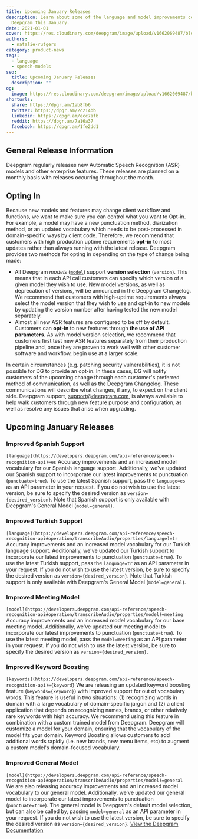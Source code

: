 ```yaml
---
title: Upcoming January Releases
description: Learn about some of the language and model improvements coming to
  Deepgram this January.
date: 2021-01-01
cover: https://res.cloudinary.com/deepgram/image/upload/v1662069487/blog/upcoming-january-releases/placeholder-post-image%402x.jpg
authors:
  - natalie-rutgers
category: product-news
tags:
  - language
  - speech-models
seo:
  title: Upcoming January Releases
  description: ""
og:
  image: https://res.cloudinary.com/deepgram/image/upload/v1662069487/blog/upcoming-january-releases/placeholder-post-image%402x.jpg
shorturls:
  share: https://dpgr.am/1ab8fb6
  twitter: https://dpgr.am/2c214bb
  linkedin: https://dpgr.am/ecc7afb
  reddit: https://dpgr.am/7a16a37
  facebook: https://dpgr.am/1fe2dd1
---
```

## **General Release Information**

Deepgram regularly releases new Automatic Speech Recognition (ASR) models and other enterprise features. These releases are planned on a monthly basis with releases occurring throughout the month.

## Opting In

Because new models and features may change client workflow and functions, we want to make sure you can control what you want to Opt-in.  For example, a model may have a new punctuation method, diarization method, or an updated vocabulary which needs to be post-processed in domain-specific ways by client code. Therefore, we recommend that customers with high production uptime requirements **opt-in** to most updates rather than always running with the latest release. Deepgram provides two methods for opting in depending on the type of change being made:

* All Deepgram *models* ([`model`](https://developers.deepgram.com/api-reference/speech-recognition-api)) support **version selection** (`version`). This means that in each API call customers can specify which version of a given model they wish to use. New model versions, as well as deprecation of versions, will be announced in the Deepgram Changelog. We recommend that customers with high-uptime requirements always select the model version that they wish to use and opt-in to new models by updating the version number after having tested the new model separately.
* Almost all new ASR features are configured to be off by default. Customers can **opt-in** to new features through **the use of API parameters**.  As with model version selection, we recommend that customers first test new ASR features separately from their production pipeline and, once they are proven to work well with other customer software and workflow, begin use at a larger scale.

In certain circumstances (e.g. patching security vulnerabilities), it is not possible for DG to provide an opt-in. In these cases, DG will notify customers of the upcoming change through each customer's preferred method of communication, as well as the Deepgram Changelog. These communications will describe what changes, if any, to expect on the client side. Deepgram support, [support@deepgram.com](mailto:deepgram.comnull), is always available to help walk customers through new feature purpose and configuration, as well as resolve any issues that arise when upgrading.

## **Upcoming January Releases**

### **Improved Spanish Support**

`[language](https://developers.deepgram.com/api-reference/speech-recognition-api)=es` Accuracy improvements and an increased model vocabulary for our Spanish language support. Additionally, we've updated our Spanish support to incorporate our latest improvements to punctuation (`punctuate=true`). To use the latest Spanish support, pass the `language=es` as an API parameter in your request. If you do not wish to use the latest version, be sure to specify the desired version as `version={desired_version}`. Note that Spanish support is only available with Deepgram's General Model (`model=general`).  

### **Improved Turkish Support**

`[language](https://developers.deepgram.com/api-reference/speech-recognition-api#operation/transcribeAudio/properties/language)=tr` Accuracy improvements and an increased model vocabulary for our Turkish language support. Additionally, we've updated our Turkish support to incorporate our latest improvements to punctuation (`punctuate=true`). To use the latest Turkish support, pass the `language=tr` as an API parameter in your request. If you do not wish to use the latest version, be sure to specify the desired version as `version={desired_version}`. Note that Turkish support is only available with Deepgram's General Model (`model=general`).  

### **Improved Meeting Model**

`[model](https://developers.deepgram.com/api-reference/speech-recognition-api#operation/transcribeAudio/properties/model)=meeting` Accuracy improvements and an increased model vocabulary for our base meeting model. Additionally, we've updated our meeting model to incorporate our latest improvements to punctuation (`punctuate=true`). To use the latest meeting model, pass the `model=meeting` as an API parameter in your request. If you do not wish to use the latest version, be sure to specify the desired version as `version={desired_version}`.  

### **Improved Keyword Boosting**

`[keywords](https://developers.deepgram.com/api-reference/speech-recognition-api)={keyword}` We are releasing an updated keyword boosting feature (`keywords={keyword}`) with improved support for out of vocabulary words.  This feature is useful in two situations: (1) recognizing words in domain with a large vocabulary of domain-specific jargon and (2) a client application that depends on recognizing names, brands, or other relatively rare keywords with high accuracy. We recommend using this feature in combination with a custom trained model from Deepgram. Deepgram will customize a model for your domain, ensuring that the vocabulary of the model fits your domain. Keyword Boosting allows customers to add additional words rapidly (i.e. new brands, new menu items, etc) to augment a custom model's domain-focused vocabulary.

### **Improved General Model**

`[model](https://developers.deepgram.com/api-reference/speech-recognition-api#operation/transcribeAudio/properties/model)=general` We are also releasing accuracy improvements and an increased model vocabulary to our general model. Additionally, we've updated our general model to incorporate our latest improvements to punctuation (`punctuate=true`). The general model is Deepgram's default model selection, but can also be called by, passing `model=general` as an API parameter in your request. If you do not wish to use the latest version, be sure to specify the desired version as `version={desired_version}`.   [View the Deepgram Documentation](https://developers.deepgram.com/)